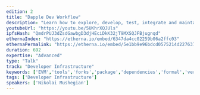 ```yaml
---
edition: 2
title: "Dapple Dev Workflow"
description: "Learn how to explore, develop, test, integrate and maintain your dapps with the Dapple dev toolchain."
youtubeUrl: "https://youtu.be/5UKhrXQJUls"
ipfsHash: "QmdrPUJ3dZsdGawbgD3djHEciDkK32jT9MXSQJFBjugnqd"
ethernaIndex: "https://etherna.io/embed/6347da4cc02259b06a2ffc03"
ethernaPermalink: "https://etherna.io/embed/5e1bb9e96bdcd0575214d22763795afe00a92b215a62b637039dd8b2e411ff8a"
duration: 692
expertise: "Advanced"
type: "Talk"
track: "Developer Infrastructure"
keywords: ['EVM','tools','forks','package','dependencies','formal','verification','link','solidity','test','chainfork','scripting','deploy','sharding','nexus']
tags: ['Developer Infrastructure']
speakers: ['Nikolai Mushegian']
---
```

